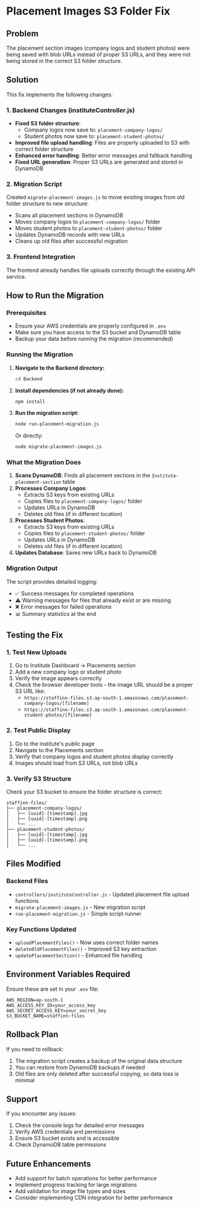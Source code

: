 # Placement Images S3 Folder Fix

## Problem
The placement section images (company logos and student photos) were being saved with blob URLs instead of proper S3 URLs, and they were not being stored in the correct S3 folder structure.

## Solution
This fix implements the following changes:

### 1. Backend Changes (instituteController.js)
- **Fixed S3 folder structure**: 
  - Company logos now save to: `placement-company-logos/`
  - Student photos now save to: `placement-student-photos/`
- **Improved file upload handling**: Files are properly uploaded to S3 with correct folder structure
- **Enhanced error handling**: Better error messages and fallback handling
- **Fixed URL generation**: Proper S3 URLs are generated and stored in DynamoDB

### 2. Migration Script
Created `migrate-placement-images.js` to move existing images from old folder structure to new structure:
- Scans all placement sections in DynamoDB
- Moves company logos to `placement-company-logos/` folder
- Moves student photos to `placement-student-photos/` folder
- Updates DynamoDB records with new URLs
- Cleans up old files after successful migration

### 3. Frontend Integration
The frontend already handles file uploads correctly through the existing API service.

## How to Run the Migration

### Prerequisites
- Ensure your AWS credentials are properly configured in `.env`
- Make sure you have access to the S3 bucket and DynamoDB table
- Backup your data before running the migration (recommended)

### Running the Migration

1. **Navigate to the Backend directory:**
   ```bash
   cd Backend
   ```

2. **Install dependencies (if not already done):**
   ```bash
   npm install
   ```

3. **Run the migration script:**
   ```bash
   node run-placement-migration.js
   ```

   Or directly:
   ```bash
   node migrate-placement-images.js
   ```

### What the Migration Does

1. **Scans DynamoDB**: Finds all placement sections in the `Institute-placement-section` table
2. **Processes Company Logos**:
   - Extracts S3 keys from existing URLs
   - Copies files to `placement-company-logos/` folder
   - Updates URLs in DynamoDB
   - Deletes old files (if in different location)
3. **Processes Student Photos**:
   - Extracts S3 keys from existing URLs
   - Copies files to `placement-student-photos/` folder
   - Updates URLs in DynamoDB
   - Deletes old files (if in different location)
4. **Updates Database**: Saves new URLs back to DynamoDB

### Migration Output
The script provides detailed logging:
- ✅ Success messages for completed operations
- ⚠️ Warning messages for files that already exist or are missing
- ❌ Error messages for failed operations
- 📊 Summary statistics at the end

## Testing the Fix

### 1. Test New Uploads
1. Go to Institute Dashboard → Placements section
2. Add a new company logo or student photo
3. Verify the image appears correctly
4. Check the browser developer tools - the image URL should be a proper S3 URL like:
   - `https://staffinn-files.s3.ap-south-1.amazonaws.com/placement-company-logos/[filename]`
   - `https://staffinn-files.s3.ap-south-1.amazonaws.com/placement-student-photos/[filename]`

### 2. Test Public Display
1. Go to the institute's public page
2. Navigate to the Placements section
3. Verify that company logos and student photos display correctly
4. Images should load from S3 URLs, not blob URLs

### 3. Verify S3 Structure
Check your S3 bucket to ensure the folder structure is correct:
```
staffinn-files/
├── placement-company-logos/
│   ├── [uuid]-[timestamp].jpg
│   ├── [uuid]-[timestamp].png
│   └── ...
├── placement-student-photos/
│   ├── [uuid]-[timestamp].jpg
│   ├── [uuid]-[timestamp].png
│   └── ...
```

## Files Modified

### Backend Files
- `controllers/instituteController.js` - Updated placement file upload functions
- `migrate-placement-images.js` - New migration script
- `run-placement-migration.js` - Simple script runner

### Key Functions Updated
- `uploadPlacementFiles()` - Now uses correct folder names
- `deleteOldPlacementFiles()` - Improved S3 key extraction
- `updatePlacementSection()` - Enhanced file handling

## Environment Variables Required
Ensure these are set in your `.env` file:
```
AWS_REGION=ap-south-1
AWS_ACCESS_KEY_ID=your_access_key
AWS_SECRET_ACCESS_KEY=your_secret_key
S3_BUCKET_NAME=staffinn-files
```

## Rollback Plan
If you need to rollback:
1. The migration script creates a backup of the original data structure
2. You can restore from DynamoDB backups if needed
3. Old files are only deleted after successful copying, so data loss is minimal

## Support
If you encounter any issues:
1. Check the console logs for detailed error messages
2. Verify AWS credentials and permissions
3. Ensure S3 bucket exists and is accessible
4. Check DynamoDB table permissions

## Future Enhancements
- Add support for batch operations for better performance
- Implement progress tracking for large migrations
- Add validation for image file types and sizes
- Consider implementing CDN integration for better performance